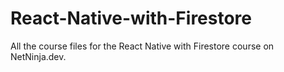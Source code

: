 # React-Native-with-Firestore
All the course files for the React Native with Firestore course on NetNinja.dev.

